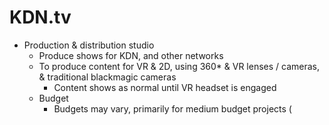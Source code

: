 # KDN.tv

- Production & distribution studio
    - Produce shows for KDN, and other networks
    - To produce content for VR & 2D, using 360* & VR lenses / cameras, & traditional blackmagic cameras
        - Content shows as normal until VR headset is engaged
    - Budget
        - Budgets may vary, primarily for medium budget projects (